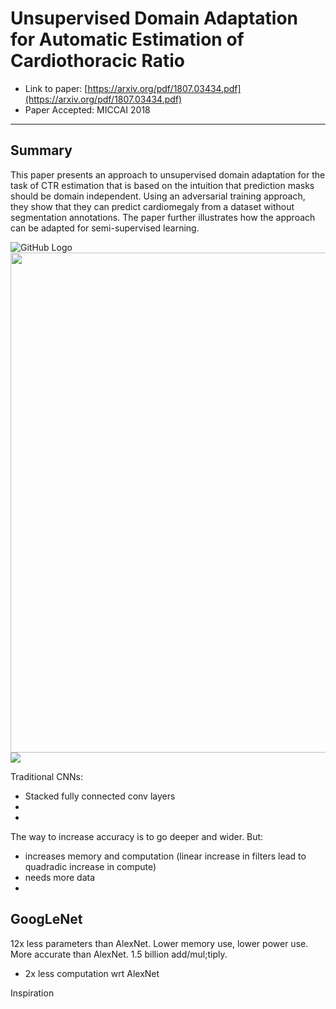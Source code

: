 # Unsupervised Domain Adaptation for Automatic Estimation of Cardiothoracic Ratio

* Link to paper: [https://arxiv.org/pdf/1807.03434.pdf](https://arxiv.org/pdf/1807.03434.pdf)
* Paper Accepted: MICCAI 2018

----

## Summary 

This paper presents an approach to unsupervised domain adaptation for the task of CTR estimation that is based on the intuition that prediction masks should be domain independent. Using an adversarial training approach, they show
that they can predict cardiomegaly from a dataset without segmentation annotations. The paper further illustrates how the  approach can be adapted for semi-supervised learning.

![GitHub Logo](https://github.com/CreativePapers/papers_notes/tree/master/summaries/images/network_diagram.png)
<img src="https://github.com/CreativePapers/papers_notes/tree/master/summaries/images/network_diagram.png" width=800 /> ![](https://github.com/CreativePapers/papers_notes/tree/master/summaries/images/network_diagram.png)

Traditional CNNs:
- Stacked fully connected conv layers
- 
- 

The way to increase accuracy is to go deeper and wider. But:
- increases memory and computation (linear increase in filters lead to quadradic increase in compute)
- needs more data
- 

GoogLeNet
- 
12x less parameters than AlexNet. Lower memory use, lower power use. More accurate than AlexNet. 1.5 billion add/mul;tiply.
- 2x less computation wrt AlexNet

Inspiration







